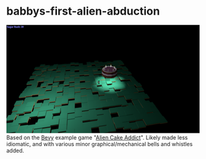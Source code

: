 # babbys-first-alien-abduction
![screenshot.png](./screenshot.png)
Based on the [Bevy](https://bevyengine.org) example game "[Alien Cake Addict](https://github.com/bevyengine/bevy/blob/latest/examples/game/alien_cake_addict.rs)". Likely made less idiomatic, and with various minor graphical/mechanical bells and whistles added.
